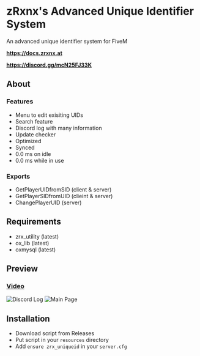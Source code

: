 # zRxnx's Advanced Unique Identifier System

An advanced unique identifier system for FiveM

**https://docs.zrxnx.at**

**https://discord.gg/mcN25FJ33K**

## About

### Features

- Menu to edit exisiting UIDs
- Search feature
- Discord log with many information
- Update checker
- Optimized
- Synced
- 0.0 ms on idle
- 0.0 ms while in use

### Exports

- GetPlayerUIDfromSID (client & server)
- GetPlayerSIDfromUID (clieint & server)
- ChangePlayerUID (server)

## Requirements

- zrx_utility (latest)
- ox_lib (latest)
- oxmysql (latest)

## Preview

### [Video](https://youtu.be/6CzgZKzR0zY?si=dYRg81a6lwhEq6d0)

![Discord Log](https://i.imgur.com/TDfftS2.png)
![Main Page](https://i.imgur.com/4heQ0rN.png)

## Installation

- Download script from Releases
- Put script in your `resources` directory
- Add `ensure zrx_uniqueid` in your `server.cfg`
